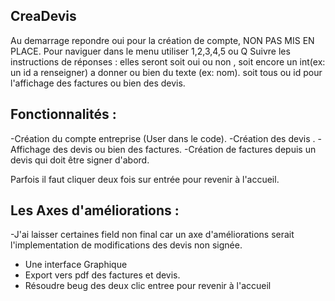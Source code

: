 ## CreaDevis

Au demarrage repondre oui pour la création de compte, NON PAS MIS EN PLACE.
Pour naviguer dans le menu utiliser 1,2,3,4,5 ou Q 
Suivre les instructions de réponses : elles seront soit oui ou non , soit encore un int(ex: un id a renseigner) a donner ou bien du texte (ex: nom). soit tous ou id pour l'affichage des factures ou bien des devis.

## Fonctionnalités :

-Création du compte entreprise (User dans le code).
-Création des devis .
-Affichage des devis ou bien des factures.
-Création de factures depuis un devis qui doit être signer d'abord.

Parfois il faut cliquer deux fois sur entrée pour revenir à l'accueil.

## Les Axes d'améliorations :

-J'ai laisser certaines field non final car un axe d'améliorations serait l'implementation de modifications des devis non signée.
- Une interface Graphique
- Export vers pdf des factures et devis.
- Résoudre beug des deux clic entree pour revenir à l'accueil
